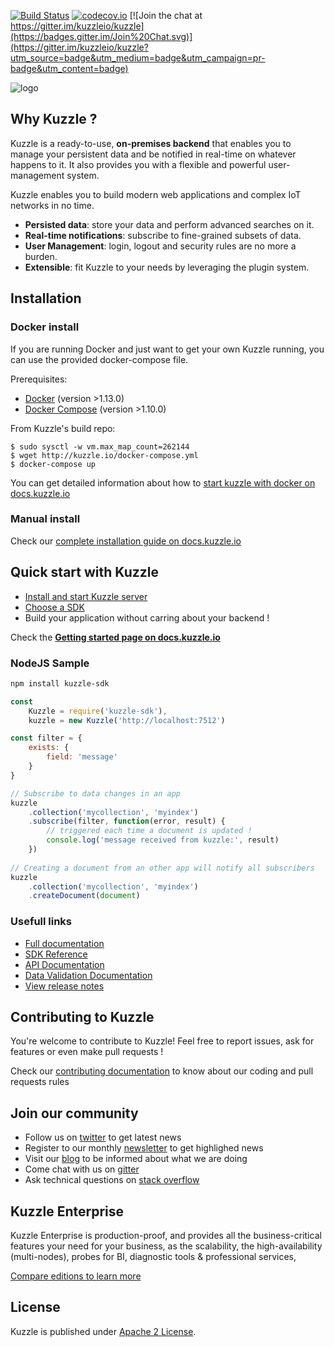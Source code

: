 [![Build Status](https://travis-ci.org/kuzzleio/kuzzle.svg?branch=master)](https://travis-ci.org/kuzzleio/kuzzle) 
[![codecov.io](http://codecov.io/github/kuzzleio/kuzzle/coverage.svg?branch=master)](http://codecov.io/github/kuzzleio/kuzzle?branch=master) 
[![Join the chat at https://gitter.im/kuzzleio/kuzzle](https://badges.gitter.im/Join%20Chat.svg)](https://gitter.im/kuzzleio/kuzzle?utm_source=badge&utm_medium=badge&utm_campaign=pr-badge&utm_content=badge)

![logo](http://kuzzle.io/themes/kuzzleio/images/kuzzle-logo-blue-500.png)

## Why Kuzzle ?

Kuzzle is a ready-to-use, **on-premises backend** that enables you to manage your persistent data and be notified in real-time on whatever happens to it. It also provides you with a flexible and powerful user-management system.

Kuzzle enables you to build modern web applications and complex IoT networks in no time.

* **Persisted data**: store your data and perform advanced searches on it.
* **Real-time notifications**: subscribe to fine-grained subsets of data.
* **User Management**: login, logout and security rules are no more a burden.
* **Extensible**: fit Kuzzle to your needs by leveraging the plugin system.


## Installation

### Docker install

If you are running Docker and just want to get your own Kuzzle running, you can use the provided docker-compose file.

Prerequisites:

* [Docker](https://docs.docker.com/engine/installation/) (version >1.13.0)
* [Docker Compose](https://docs.docker.com/compose/install/) (version >1.10.0)

From Kuzzle's build repo:

    $ sudo sysctl -w vm.max_map_count=262144
    $ wget http://kuzzle.io/docker-compose.yml
    $ docker-compose up
    
You can get detailed information about how to [start kuzzle with docker on docs.kuzzle.io](http://docs.kuzzle.io/guide/essentials/installing-kuzzle/#docker)

### Manual install

Check our [complete installation guide on docs.kuzzle.io](http://docs.kuzzle.io/guide/essentials/installing-kuzzle/#manually)

## Quick start with Kuzzle

* [Install and start Kuzzle server](http://docs.kuzzle.io/guide/essentials/installing-kuzzle/)
* [Choose a SDK](http://docs.kuzzle.io/sdk-reference/)
* Build your application without carring about your backend !

Check the [**Getting started page on docs.kuzzle.io**](http://docs.kuzzle.io/guide/getting-started/)

### NodeJS Sample

```bash
npm install kuzzle-sdk
```

```javascript
const 
    Kuzzle = require('kuzzle-sdk'),
    kuzzle = new Kuzzle('http://localhost:7512')

const filter = {
    exists: {
        field: 'message'
    }
}

// Subscribe to data changes in an app
kuzzle
    .collection('mycollection', 'myindex')
    .subscribe(filter, function(error, result) {
        // triggered each time a document is updated !
        console.log('message received from kuzzle:', result)
    })
    
// Creating a document from an other app will notify all subscribers
kuzzle
    .collection('mycollection', 'myindex')
    .createDocument(document)
```

### Usefull links

* [Full documentation](http://docs.kuzzle.io/)
* [SDK Reference](http://docs.kuzzle.io/sdk-reference/)
* [API Documentation](http://docs.kuzzle.io/api-documentation/)  
* [Data Validation Documentation](http://docs.kuzzle.io/validation-reference/) 
* [View release notes](https://github.com/kuzzleio/kuzzle/releases)

## Contributing to Kuzzle

You're welcome to contribute to Kuzzle!
Feel free to report issues, ask for features or even make pull requests ! 

Check our [contributing documentation](./CONTRIBUTING.md) to know about our coding and pull requests rules

## Join our community

* Follow us on [twitter](https://twitter.com/kuzzleio) to get latest news
* Register to our monthly [newsletter](http://eepurl.com/bxRxpr) to get highlighed news
* Visit our [blog](http://kuzzle.io/blog) to be informed about what we are doing
* Come chat with us on [gitter](https://gitter.im/kuzzleio/kuzzle)
* Ask technical questions on [stack overflow](https://stackoverflow.com/search?q=kuzzle)

## Kuzzle Enterprise

Kuzzle Enterprise is production-proof, and provides all the business-critical features your need for your business, as
the scalability, the high-availability (multi-nodes), probes for BI, diagnostic tools & professional services,

[Compare editions to learn more](http://kuzzle.io/kuzzle-enterprise)

## License

Kuzzle is published under [Apache 2 License](./LICENSE.md).
